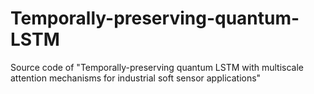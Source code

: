 # Temporally-preserving-quantum-LSTM
Source code of "Temporally-preserving quantum LSTM with multiscale attention mechanisms for industrial soft sensor applications"
